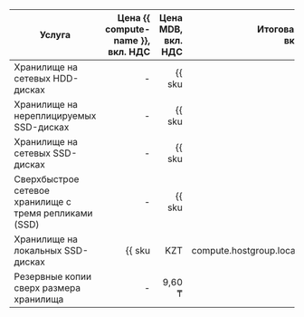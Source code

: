| Услуга                                  | Цена {{ compute-name }},<br>вкл. НДС                     | Цена MDB,<br>вкл. НДС                                   | Итоговая цена,<br>вкл. НДС                                                 |
|-----------------------------------------|---------------------------------------------------------:|---------------------------------------------------------------------------:|---------------------------------------------------------------------------:|
| Хранилище на сетевых HDD-дисках         | -                                                        | {{ sku|KZT|mdb.cluster.network-hdd.greenplum|month|string }}               | {{ sku|KZT|mdb.cluster.network-hdd.greenplum|month|string }}               |
| Хранилище на нереплицируемых SSD-дисках | -                                                        | {{ sku|KZT|mdb.cluster.network-ssd-nonreplicated.greenplum|month|string }} | {{ sku|KZT|mdb.cluster.network-ssd-nonreplicated.greenplum|month|string }} |
| Хранилище на сетевых SSD-дисках         | -                                                        | {{ sku|KZT|mdb.cluster.network-nvme.greenplum|month|string }}              | {{ sku|KZT|mdb.cluster.network-nvme.greenplum|month|string }}              |
| Сверхбыстрое сетевое хранилище с тремя репликами (SSD) | - | {{ sku|KZT|mdb.cluster.network-ssd-io-m3.greenplum|month|string }} | {{ sku|KZT|mdb.cluster.network-ssd-io-m3.greenplum|month|string }} |
| Хранилище на локальных SSD-дисках       | {{ sku|KZT|compute.hostgroup.localssd.v1|month|string }} | {{ sku|KZT|mdb.cluster.local-nvme.greenplum.dedicated|month|string }}      | {{ sku|KZT|mdb.cluster.local-nvme.greenplum|month|string }}                |
| Резервные копии сверх размера хранилища | -                                                        |                                                                     9,60 ₸ |                                                                     9,60 ₸ |
